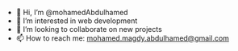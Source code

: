 - 👋 Hi, I’m @mohamedAbdulhamed
- 👀 I’m interested in web development
- 💞️ I’m looking to collaborate on new projects
- 📫 How to reach me:
mohamed.magdy.abdulhamed@gmail.com

<!---
mohamedAbdulhamed/mohamedAbdulhamed is a ✨ special ✨ repository because its `README.md` (this file) appears on your GitHub profile.
You can click the Preview link to take a look at your changes.
--->
